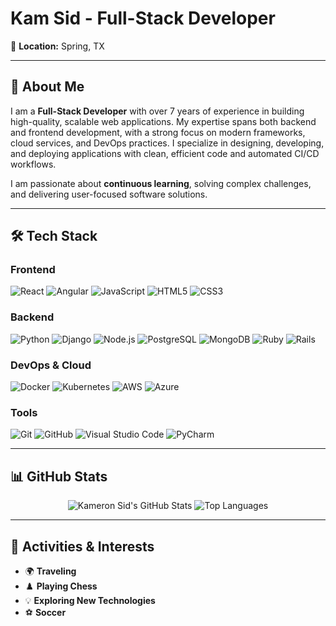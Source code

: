 # Kam Sid - Full-Stack Developer

📍 **Location:** Spring, TX  

---

## 🌟 About Me

I am a **Full-Stack Developer** with over 7 years of experience in building high-quality, scalable web applications. My expertise spans both backend and frontend development, with a strong focus on modern frameworks, cloud services, and DevOps practices. I specialize in designing, developing, and deploying applications with clean, efficient code and automated CI/CD workflows.

I am passionate about **continuous learning**, solving complex challenges, and delivering user-focused software solutions.

---

## 🛠 Tech Stack

### **Frontend**
![React](https://img.shields.io/badge/-React-61DAFB?logo=react&logoColor=white&style=flat-square) ![Angular](https://img.shields.io/badge/-Angular-DD0031?logo=angular&logoColor=white&style=flat-square) ![JavaScript](https://img.shields.io/badge/-JavaScript-F7DF1E?logo=javascript&logoColor=black&style=flat-square)
![HTML5](https://img.shields.io/badge/-HTML5-E34F26?logo=html5&logoColor=white&style=flat-square) ![CSS3](https://img.shields.io/badge/-CSS3-1572B6?logo=css3&logoColor=white&style=flat-square)

### **Backend**
![Python](https://img.shields.io/badge/-Python-3776AB?logo=python&logoColor=white&style=flat-square) ![Django](https://img.shields.io/badge/-Django-092E20?logo=django&logoColor=white&style=flat-square) ![Node.js](https://img.shields.io/badge/-Node.js-339933?logo=node.js&logoColor=white&style=flat-square) ![PostgreSQL](https://img.shields.io/badge/-PostgreSQL-4169E1?logo=postgresql&logoColor=white&style=flat-square) ![MongoDB](https://img.shields.io/badge/-MongoDB-47A248?logo=mongodb&logoColor=white&style=flat-square) ![Ruby](https://img.shields.io/badge/ruby-%23CC342D.svg?style=for-the-badge&logo=ruby&logoColor=white) ![Rails](https://img.shields.io/badge/rails-%23CC0000.svg?style=for-the-badge&logo=ruby-on-rails&logoColor=white)

### **DevOps & Cloud**
![Docker](https://img.shields.io/badge/-Docker-2496ED?logo=docker&logoColor=white&style=flat-square) ![Kubernetes](https://img.shields.io/badge/-Kubernetes-326CE5?logo=kubernetes&logoColor=white&style=flat-square) ![AWS](https://img.shields.io/badge/-AWS-232F3E?logo=amazon-aws&logoColor=white&style=flat-square) ![Azure](https://img.shields.io/badge/-Azure-0078D4?logo=microsoft-azure&logoColor=white&style=flat-square)

### **Tools**
![Git](https://img.shields.io/badge/-Git-F05032?logo=git&logoColor=white&style=flat-square) ![GitHub](https://img.shields.io/badge/-GitHub-181717?logo=github&logoColor=white&style=flat-square) ![Visual Studio Code](https://img.shields.io/badge/-VS%20Code-007ACC?logo=visual-studio-code&logoColor=white&style=flat-square) ![PyCharm](https://img.shields.io/badge/-PyCharm-000000?logo=pycharm&logoColor=white&style=flat-square)

---

## 📊 GitHub Stats  

<div align="center">
  <img src="https://github-readme-stats-git-main-kamsid01s-projects.vercel.app/api?username=kamsid01&show_icons=true&theme=transparent&count_private=true&hide=contribs&ran21om=7788&hide_border=true" alt="Kameron Sid's GitHub Stats" />
  <img src="https://github-readme-stats-git-main-kamsid01s-projects.vercel.app/api/top-langs?username=kamsid01&layout=compact&theme=transparent&count_private=true&langs_count=100&ran12om=799&hide_border=true" alt="Top Languages" />
</div>

---

## 🎯 Activities & Interests

- 🌍 **Traveling**  
- ♟️ **Playing Chess**  
- 💡 **Exploring New Technologies**  
- ⚽ **Soccer** 
